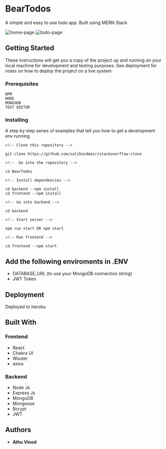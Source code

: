# BearTodos

A simple and easy to use todo app. Built using MERN Stack

<img src='https://i.postimg.cc/C1vGJ4XY/Screenshot.png' alt='home-page' >
<img src="https://i.postimg.cc/Fz3yyJtV/Screenshot-1.png" alt="todo-page">

## Getting Started

These instructions will get you a copy of the project up and running on your local machine for development and testing purposes. See deployment for notes on how to deploy the project on a live system.

### Prerequisites

```
NPM
NODE
MONGODB
TEXT EDITOR
```

### Installing

A step by step series of examples that tell you how to get a development env running


    <!-- Clone this repository -->
    
    git clone https://github.com/salihozdemir/stackoverflow-clone
    
    <!--  Go into the repository -->
    
    cd BearTodos
    
    <!-- Install dependencies -->
    
    cd backend --npm install
    cd frontend --npm install
    
    <!-- Go into backend -->
    
    cd backend
    
    <!-- Start server -->
    
    npm run start OR npm start
    
    <!-- Run frontend -->
    
    cd frontend --npm start


## Add the following enviroments in .ENV

* DATABASE_URL (to use your MongoDB connection string)
* JWT Token


## Deployment

Deployed to heroku

## Built With

### Frontend

* React 
* Chakra UI
* Wouter
* axios
### Backend

* Node Js
* Express Js
* MongoDB
* Mongoose
* Bcrypt
* JWT


## Authors

* **Athu Vinod**



